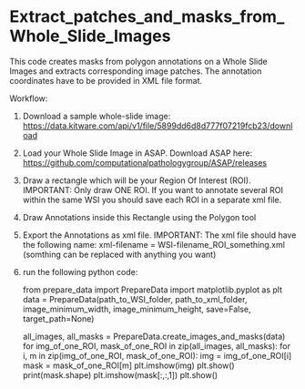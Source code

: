 # Extract_patches_and_masks_from_Whole_Slide_Images


This code creates masks from polygon annotations on a Whole Slide Images and extracts corresponding image patches.
The annotation coordinates have to be provided in XML file format.




Workflow:

1. Download a sample whole-slide image:
   https://data.kitware.com/api/v1/file/5899dd6d8d777f07219fcb23/download


2. Load your Whole Slide Image in ASAP.
   Download ASAP here:
   https://github.com/computationalpathologygroup/ASAP/releases
   
3. Draw a rectangle which will be your Region Of Interest (ROI). 
   IMPORTANT: Only draw ONE ROI. If you want to annotate several ROI within the same WSI you should save each ROI in a
              separate xml file.
              
4. Draw Annotations inside this Rectangle using the Polygon tool

5. Export the Annotations as xml file.
   IMPORTANT: The xml file should have the following name:
              xml-filename = WSI-filename_ROI_something.xml (somthing can be replaced with anything you want)
              
              
  

6. run the following python code:

   from prepare_data import PrepareData
   import matplotlib.pyplot as plt 
   data = PrepareData(path_to_WSI_folder, path_to_xml_folder, image_minimum_width, image_minimum_height, save=False, target_path=None)
   
   all_images, all_masks = PrepareData.create_images_and_masks(data)
   for img_of_one_ROI, mask_of_one_ROI in zip(all_images, all_masks):
       for i, m in zip(img_of_one_ROI, mask_of_one_ROI):
            img = img_of_one_ROI[i]
            mask = mask_of_one_ROI[m]
            plt.imshow(img)
            plt.show()
            print(mask.shape)
            plt.imshow(mask[:,:,1])
            plt.show()




